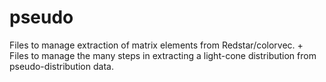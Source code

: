 # pseudo
Files to manage extraction of matrix elements from Redstar/colorvec.
+
Files to manage the many steps in extracting a light-cone distribution from pseudo-distribution data.